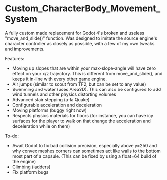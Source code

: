 # Custom_CharacterBody_Movement_System
A fully custom made replacement for Godot 4's broken and useless "move_and_slide()" function. Was designed to imitate the source engine's character controller as closely as possible, with a few of my own tweaks and improvements.

Features:
- Moving up slopes that are within your max-slope-angle will have zero effect on your x/z trajectory. This is different from move_and_slide(), and keeps it in-line with every other game engine.
- Air jumps (similar to scout from TF2, but can be set to any value)
- Swimming and water (uses Area3D). This can also be configured to add wind tunnels and other physics distorting volumes
- Advanced stair stepping (a-la Quake)
- Configurable acceleration and deceleration
- Moving platforms (buggy right now)
- Respects physics materials for floors (for instance, you can have icy surfaces for the player to walk on that change the acceleration and deceleration while on them)


To-do:
- Await Godot to fix bad collision precision, especially above y=250 and why convex meshes corners can sometimes act like walls to the bottom most part of a capsule. (This can be fixed by using a float=64 build of the engine)
- Climbing (ladders)
- Fix platform bugs
